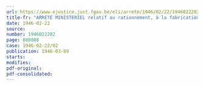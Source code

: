 ```yaml
---
url: https://www.ejustice.just.fgov.be/eli/arrete/1946/02/22/1946022202/justel
title-fr: "ARRETE MINISTERIEL relatif au rationnement, à la fabrication et à la distribution des aliments du bétail <abrogé par AM 19-08-1947, art. 7>"
date: 1946-02-22
source:
number: 1946022202
page: 888888
case: 1946-02-22/02
publication: 1946-03-09
starts:
modifies:
pdf-original:
pdf-consolidated:
---
```


